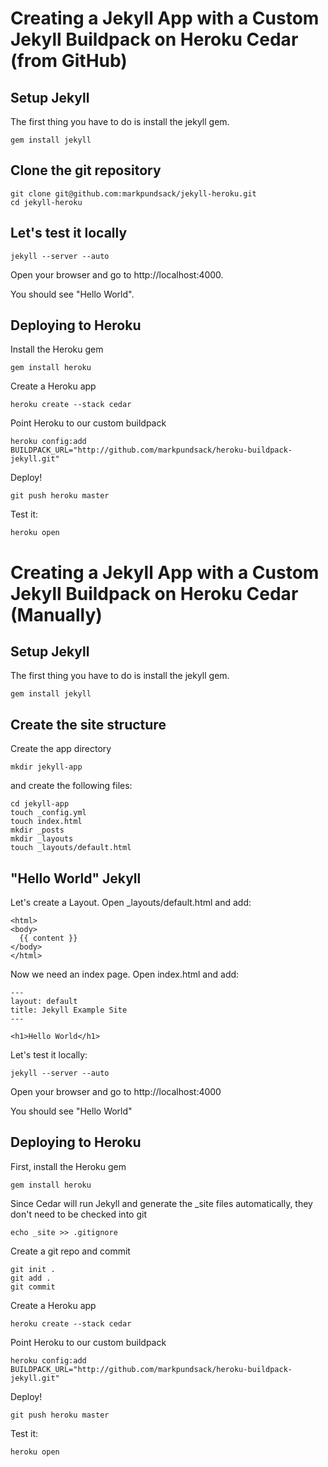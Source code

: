 Creating a Jekyll App with a Custom Jekyll Buildpack on Heroku Cedar (from GitHub)
===

Setup Jekyll
---

The first thing you have to do is install the jekyll gem.

    gem install jekyll

Clone the git repository
---

    git clone git@github.com:markpundsack/jekyll-heroku.git
    cd jekyll-heroku
    
Let's test it locally
---

    jekyll --server --auto

Open your browser and go to http://localhost:4000.

You should see "Hello World".

Deploying to Heroku
---

Install the Heroku gem

    gem install heroku

Create a Heroku app

    heroku create --stack cedar
    
Point Heroku to our custom buildpack

    heroku config:add BUILDPACK_URL="http://github.com/markpundsack/heroku-buildpack-jekyll.git"

Deploy!

    git push heroku master

Test it:

    heroku open

Creating a Jekyll App with a Custom Jekyll Buildpack on Heroku Cedar (Manually)
=== 

Setup Jekyll
---

The first thing you have to do is install the jekyll gem.

    gem install jekyll

Create the site structure
---

Create the app directory

    mkdir jekyll-app

and create the following files:

    cd jekyll-app
    touch _config.yml
    touch index.html
    mkdir _posts
    mkdir _layouts
    touch _layouts/default.html

"Hello World" Jekyll
---

Let's create a Layout. Open _layouts/default.html and add:

    <html>
    <body>
      {{ content }}
    </body>
    </html>

Now we need an index page. Open index.html and add:

    ---
    layout: default
    title: Jekyll Example Site
    ---

    <h1>Hello World</h1>

Let's test it locally:

    jekyll --server --auto

Open your browser and go to http://localhost:4000

You should see "Hello World"

Deploying to Heroku
---

First, install the Heroku gem

    gem install heroku

Since Cedar will run Jekyll and generate the _site files automatically, they don't need to be checked into git
    
    echo _site >> .gitignore
    
Create a git repo and commit

    git init .
    git add .
    git commit

Create a Heroku app

    heroku create --stack cedar

Point Heroku to our custom buildpack

    heroku config:add BUILDPACK_URL="http://github.com/markpundsack/heroku-buildpack-jekyll.git"

Deploy!

    git push heroku master

Test it:

    heroku open
